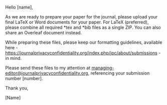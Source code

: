 Hello [name],

As we are ready to prepare your paper for the journal, please upload 
your final LaTeX or Word documents for your paper. 
For LaTeX (preferred), please combine all required *tex and *bib files as a single ZIP. 
You can also share an Overleaf document instead.

While preparing these files, please keep our formatting guidelines, 
available here - https://journalprivacyconfidentiality.org/index.php/jpc/about/submissions - in mind.

Please send these files to my attention at managing-editor@journalprivacyconfidentiality.org, referencing your submission number [number].

Thank you,

[Name]


